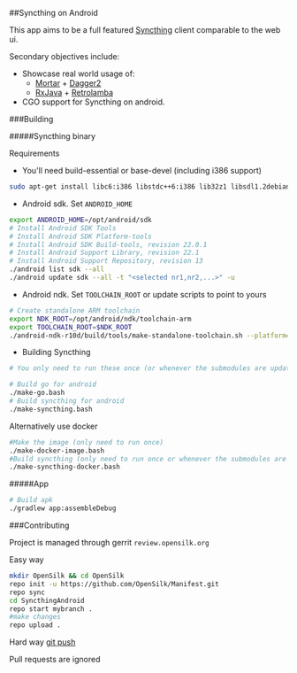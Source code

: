 ##Syncthing on Android

This app aims to be a full featured [Syncthing](https://syncthing.net/) client comparable to the web ui.

Secondary objectives include:

* Showcase real world usage of:
  * [Mortar](https://github.com/square/mortar) + [Dagger2](https://github.com/google/dagger)
  * [RxJava](https://github.com/ReactiveX/RxJava) + [Retrolamba](https://github.com/orfjackal/retrolambda)
* CGO support for Syncthing on android.

###Building

#####Syncthing binary

Requirements

* You'll need build-essential or base-devel (including i386 support)
```bash
sudo apt-get install libc6:i386 libstdc++6:i386 lib32z1 libsdl1.2debian:i386
```
* Android sdk. Set `ANDROID_HOME`
```bash
export ANDROID_HOME=/opt/android/sdk
# Install Android SDK Tools
# Install Android SDK Platform-tools
# Install Android SDK Build-tools, revision 22.0.1
# Install Android Support Library, revision 22.1
# Install Android Support Repository, revision 13
./android list sdk --all
./android update sdk --all -t "<selected nr1,nr2,...>" -u
```

* Android ndk. Set `TOOLCHAIN_ROOT` or update scripts to point to yours
```bash
# Create standalone ARM toolchain
export NDK_ROOT=/opt/android/ndk/toolchain-arm
export TOOLCHAIN_ROOT=$NDK_ROOT
./android-ndk-r10d/build/tools/make-standalone-toolchain.sh --platform=android-21 --install-dir=$NDK_ROOT --arch=arm
```

* Building Syncthing
```bash
# You only need to run these once (or whenever the submodules are updated)

# Build go for android
./make-go.bash
# Build syncthing for android
./make-syncthing.bash
```

Alternatively use docker

```bash
#Make the image (only need to run once)
./make-docker-image.bash
#Build syncthing (only need to run once or whenever the submodules are updated)
./make-syncthing-docker.bash
```

#####App

```bash
# Build apk
./gradlew app:assembleDebug
```

###Contributing

Project is managed through gerrit `review.opensilk.org`

Easy way

```bash
mkdir OpenSilk && cd OpenSilk
repo init -u https://github.com/OpenSilk/Manifest.git
repo sync
cd SyncthingAndroid
repo start mybranch .
#make changes
repo upload .
```

Hard way
[git push](https://gerrit-review.googlesource.com/Documentation/user-upload.html#_git_push)

Pull requests are ignored
